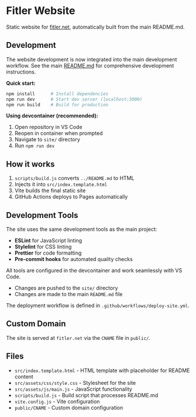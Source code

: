 # Fitler Website

Static website for [fitler.net](https://fitler.net), automatically built from the main README.md.

## Development

The website development is now integrated into the main development workflow. See the main [README.md](../README.md) for comprehensive development instructions.

**Quick start:**

```bash
npm install      # Install dependencies
npm run dev      # Start dev server (localhost:3000)
npm run build    # Build for production
```

**Using devcontainer (recommended):**

1. Open repository in VS Code
2. Reopen in container when prompted
3. Navigate to `site/` directory
4. Run `npm run dev`

## How it works

1. `scripts/build.js` converts `../README.md` to HTML
2. Injects it into `src/index.template.html`
3. Vite builds the final static site
4. GitHub Actions deploys to Pages automatically

## Development Tools

The site uses the same development tools as the main project:

-   **ESLint** for JavaScript linting
-   **Stylelint** for CSS linting
-   **Prettier** for code formatting
-   **Pre-commit hooks** for automated quality checks

All tools are configured in the devcontainer and work seamlessly with VS Code.

-   Changes are pushed to the `site/` directory
-   Changes are made to the main `README.md` file

The deployment workflow is defined in `.github/workflows/deploy-site.yml`.

## Custom Domain

The site is served at `fitler.net` via the `CNAME` file in `public/`.

## Files

-   `src/index.template.html` - HTML template with placeholder for README content
-   `src/assets/css/style.css` - Stylesheet for the site
-   `src/assets/js/main.js` - JavaScript functionality
-   `scripts/build.js` - Build script that processes README.md
-   `vite.config.js` - Vite configuration
-   `public/CNAME` - Custom domain configuration
